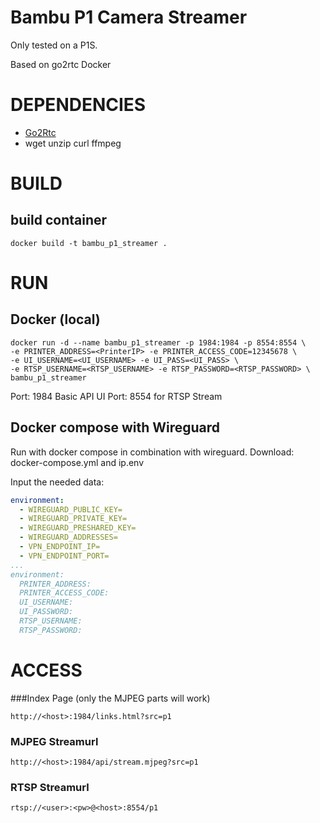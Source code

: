 # Bambu P1 Camera Streamer

Only tested on a P1S.

Based on go2rtc Docker

# DEPENDENCIES

* [Go2Rtc](https://github.com/AlexxIT/go2rtc/)
* wget unzip curl ffmpeg

# BUILD

## build container
```
docker build -t bambu_p1_streamer .
```

# RUN

## Docker (local)
```
docker run -d --name bambu_p1_streamer -p 1984:1984 -p 8554:8554 \
-e PRINTER_ADDRESS=<PrinterIP> -e PRINTER_ACCESS_CODE=12345678 \
-e UI_USERNAME=<UI_USERNAME> -e UI_PASS=<UI_PASS> \
-e RTSP_USERNAME=<RTSP_USERNAME> -e RTSP_PASSWORD=<RTSP_PASSWORD> \
bambu_p1_streamer
```
Port: 1984 Basic API UI
Port: 8554 for RTSP Stream

## Docker compose with Wireguard
Run with docker compose in combination with wireguard.
Download: docker-compose.yml and ip.env

Input the needed data:
```yml
environment:
  - WIREGUARD_PUBLIC_KEY=
  - WIREGUARD_PRIVATE_KEY=
  - WIREGUARD_PRESHARED_KEY=
  - WIREGUARD_ADDRESSES=
  - VPN_ENDPOINT_IP=
  - VPN_ENDPOINT_PORT=
...
environment:
  PRINTER_ADDRESS: 
  PRINTER_ACCESS_CODE: 
  UI_USERNAME: 
  UI_PASSWORD: 
  RTSP_USERNAME: 
  RTSP_PASSWORD: 
```


# ACCESS
###Index Page (only the MJPEG parts will work)
```
http://<host>:1984/links.html?src=p1
```

### MJPEG Streamurl
```
http://<host>:1984/api/stream.mjpeg?src=p1
```
### RTSP Streamurl
```
rtsp://<user>:<pw>@<host>:8554/p1
```
